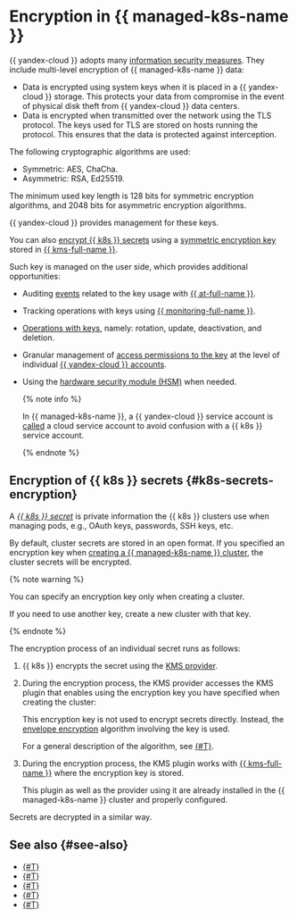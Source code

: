 # Encryption in {{ managed-k8s-name }}

{{ yandex-cloud }} adopts many [information security measures](../../security/standarts.md). They include multi-level encryption of {{ managed-k8s-name }} data:

* Data is encrypted using system keys when it is placed in a {{ yandex-cloud }} storage. This protects your data from compromise in the event of physical disk theft from {{ yandex-cloud }} data centers.
* Data is encrypted when transmitted over the network using the TLS protocol. The keys used for TLS are stored on hosts running the protocol. This ensures that the data is protected against interception.

The following cryptographic algorithms are used:
* Symmetric: AES, ChaCha.
* Asymmetric: RSA, Ed25519.

The minimum used key length is 128 bits for symmetric encryption algorithms, and 2048 bits for asymmetric encryption algorithms.

{{ yandex-cloud }} provides management for these keys.

You can also [encrypt {{ k8s }} secrets](#k8s-secrets-encryption) using a [symmetric encryption key](../../kms/concepts/key.md) stored in [{{ kms-full-name }}](../../kms/concepts/index.md).

Such key is managed on the user side, which provides additional opportunities:

* Auditing [events](../../kms/at-ref.md) related to the key usage with [{{ at-full-name }}](../../audit-trails/).
* Tracking operations with keys using [{{ monitoring-full-name }}](../../monitoring/).
* [Operations with keys](../../kms/operations/index.md#symmetric-encryption), namely: rotation, update, deactivation, and deletion.
* Granular management of [access permissions to the key](../../kms/security/index.md) at the level of individual [{{ yandex-cloud }} accounts](../../iam/concepts/users/accounts.md).
* Using the [hardware security module (HSM)](../../kms/concepts/hsm.md) when needed.

    {% note info %}

    In {{ managed-k8s-name }}, a {{ yandex-cloud }} service account is [called](./index.md#service-accounts) a cloud service account to avoid confusion with a {{ k8s }} service account.

    {% endnote %}

## Encryption of {{ k8s }} secrets {#k8s-secrets-encryption}

A [_{{ k8s }} secret_](https://kubernetes.io/docs/concepts/configuration/secret/) is private information the {{ k8s }} clusters use when managing pods, e.g., OAuth keys, passwords, SSH keys, etc.

By default, cluster secrets are stored in an open format. If you specified an encryption key when [creating a {{ managed-k8s-name }} cluster](../operations/kubernetes-cluster/kubernetes-cluster-create.md), the cluster secrets will be encrypted.

{% note warning %}

You can specify an encryption key only when creating a cluster.

If you need to use another key, create a new cluster with that key.

{% endnote %}

The encryption process of an individual secret runs as follows:

1. {{ k8s }} encrypts the secret using the [KMS provider](https://kubernetes.io/docs/tasks/administer-cluster/kms-provider/).

1. During the encryption process, the KMS provider accesses the KMS plugin that enables using the encryption key you have specified when creating the cluster:

    This encryption key is not used to encrypt secrets directly. Instead, the [envelope encryption](https://kubernetes.io/docs/tasks/administer-cluster/kms-provider/#kms-encryption-and-per-object-encryption-keys) algorithm involving the key is used.

    For a general description of the algorithm, see [{#T}](../../kms/concepts/envelope.md).

1. During the encryption process, the KMS plugin works with [{{ kms-full-name }}](../../kms/concepts/index.md) where the encryption key is stored.

    This plugin as well as the provider using it are already installed in the {{ managed-k8s-name }} cluster and properly configured.

Secrets are decrypted in a similar way.

## See also {#see-also}

* [{#T}](../operations/applications/hashicorp-vault.md)
* [{#T}](../tutorials/marketplace/hashicorp-vault.md)
* [{#T}](../../kms/tutorials/k8s.md)
* [{#T}](../operations/applications/external-secrets-operator.md)
* [{#T}](../tutorials/kubernetes-lockbox-secrets.md)
